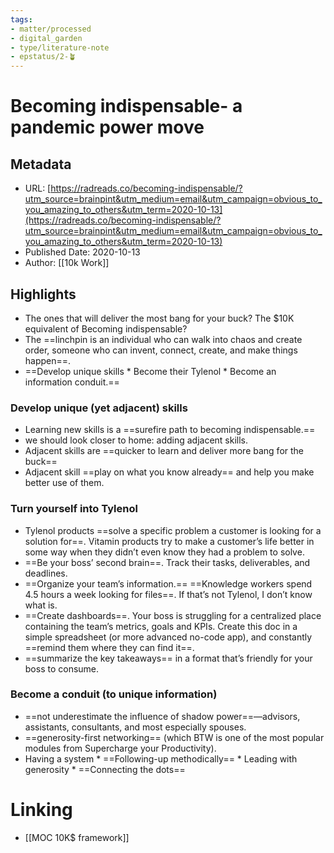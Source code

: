```yaml
---
tags: 
- matter/processed
- digital_garden
- type/literature-note
- epstatus/2-🪴
---
```

# Becoming indispensable- a pandemic power move

## Metadata
* URL: [https://radreads.co/becoming-indispensable/?utm_source=brainpint&utm_medium=email&utm_campaign=obvious_to_you_amazing_to_others&utm_term=2020-10-13](https://radreads.co/becoming-indispensable/?utm_source=brainpint&utm_medium=email&utm_campaign=obvious_to_you_amazing_to_others&utm_term=2020-10-13)
* Published Date: 2020-10-13
* Author: [[10k Work]]

## Highlights
* The ones that will deliver the most bang for your buck? The $10K equivalent of Becoming indispensable?
* The ==linchpin is an individual who can walk into chaos and create order, someone who can invent, connect, create, and make things happen==.
* ==Develop unique skills * Become their Tylenol * Become an information conduit.==

### Develop unique (yet adjacent) skills
* Learning new skills is a ==surefire path to becoming indispensable.==
* we should look closer to home: adding adjacent skills.
* Adjacent skills are ==quicker to learn and deliver more bang for the buck==
* Adjacent skill ==play on what you know already== and help you make better use of them.
### Turn yourself into Tylenol
* Tylenol products ==solve a specific problem a customer is looking for a solution for==. Vitamin products try to make a customer’s life better in some way when they didn’t even know they had a problem to solve.
* ==Be your boss’ second brain==. Track their tasks, deliverables, and deadlines.
* ==Organize your team’s information.== ==Knowledge workers spend 4.5 hours a week looking for files==. If that’s not Tylenol, I don’t know what is.
* ==Create dashboards==. Your boss is struggling for a centralized place containing the team’s metrics, goals and KPIs. Create this doc in a simple spreadsheet (or more advanced no-code app), and constantly ==remind them where they can find it==.
* ==summarize the key takeaways== in a format that’s friendly for your boss to consume.
### Become a conduit (to unique information)
* ==not underestimate the influence of shadow power==—advisors, assistants, consultants, and most especially spouses.
* ==generosity-first networking== (which BTW is one of the most popular modules from Supercharge your Productivity).
* Having a system * ==Following-up methodically== * Leading with generosity * ==Connecting the dots==


# Linking
+ [[MOC 10K$ framework]]